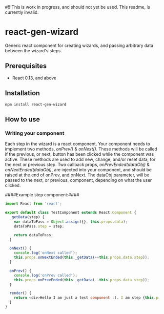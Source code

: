 #!!!This is work in progress, and should not yet be used. This readme, is currently invalid.

# react-gen-wizard
Generic react component for creating wizards, and passing arbitrary data between the wizard's steps.

## Prerequisites ##
- React 0.13, and above

## Installation ##
```
npm install react-gen-wizard
```

## How to use ##
### Writing your component ###
Each step in the wizard is a react component. 
Your component needs to implement two methods, *onPrev()* & *onNext()*. These methods will be called if the previous, or next, button has been clicked while the component was active. These methods are used to add new, change, and/or reset data, for the next or previous step. Two callback props, *onPrevEnded(dataObj)* & *onNextEnded(dataObj)*, are injected into your component, and should be raised at the end of onPrev, and onNext. The dataObj parameter, will be passed to the next, or previous, component, depending on what the user clicked.

####Example step component:####
```javascript
import React from 'react';

export default class TestComponent extends React.Component {
  _getData(step) {
    var dataToPass = Object.assign({}, this.props.data);
    dataToPass.step = step;

    return dataToPass;
  }

  onNext() {
    console.log('onNext called');
    this.props.onNextEnded(this._getData(++this.props.data.step));
  }

  onPrev() {
    console.log('onPrev called');    
    this.props.onPrevEnded(this._getData(--this.props.data.step));
  }

  render() {
    return <div>Hello I am just a test component :). I am step {this.props.data.step}</div>;
  }
}
```


